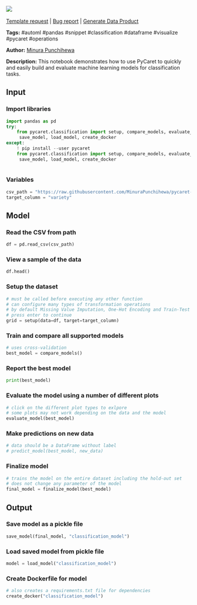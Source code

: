 <a href="https://app.naas.ai/user-redirect/naas/downloader?url=https://raw.githubusercontent.com/jupyter-naas/awesome-notebooks/master/PyCaret/PyCaret_automl_classification.ipynb" target="_parent"><img src="https://naasai-public.s3.eu-west-3.amazonaws.com/Open_in_Naas_Lab.svg"/></a><br><br><a href="https://github.com/jupyter-naas/awesome-notebooks/issues/new?assignees=&labels=&template=template-request.md&title=Tool+-+Action+of+the+notebook+">Template request</a> | <a href="https://github.com/jupyter-naas/awesome-notebooks/issues/new?assignees=&labels=bug&template=bug_report.md&title=PyCaret+-+Automl+classification:+Error+short+description">Bug report</a> | <a href="https://app.naas.ai/user-redirect/naas/downloader?url=https://raw.githubusercontent.com/jupyter-naas/awesome-notebooks/master/Naas/Naas_Start_data_product.ipynb" target="_parent">Generate Data Product</a>

**Tags:** #automl #pandas #snippet #classification #dataframe #visualize #pycaret #operations

**Author:** [Minura Punchihewa](https://www.linkedin.com/in/minurapunchihewa/)

**Description:** This notebook demonstrates how to use PyCaret to quickly and easily build and evaluate machine learning models for classification tasks.

## Input

### Import libraries


```python
import pandas as pd
try:
    from pycaret.classification import setup, compare_models, evaluate_model, predict_model, finalize_model, \
     save_model, load_model, create_docker
except:
    ! pip install --user pycaret
    from pycaret.classification import setup, compare_models, evaluate_model, predict_model, finalize_model, \
     save_model, load_model, create_docker
    
```

### Variables


```python
csv_path = "https://raw.githubusercontent.com/MinuraPunchihewa/pycaret-automl/main/data/iris.csv"
target_column = "variety"
```

## Model

### Read the CSV from path


```python
df = pd.read_csv(csv_path)
```

### View a sample of the data


```python
df.head()
```

### Setup the dataset


```python
# must be called before executing any other function
# can configure many types of transformation operations
# by default Missing Value Imputation, One-Hot Encoding and Train-Test Split operations will be performed
# press enter to continue
grid = setup(data=df, target=target_column)
```

### Train and compare all supported models


```python
# uses cross-validation
best_model = compare_models()
```

### Report the best model


```python
print(best_model)
```

### Evaluate the model using a number of different plots


```python
# click on the different plot types to exlpore
# some plots may not work depending on the data and the model
evaluate_model(best_model)
```

### Make predictions on new data


```python
# data should be a DataFrame without label
# predict_model(best_model, new_data)
```

### Finalize model


```python
# trains the model on the entire dataset including the hold-out set
# does not change any parameter of the model
final_model = finalize_model(best_model)
```

## Output

### Save model as a pickle file


```python
save_model(final_model, "classification_model")
```

### Load saved model from pickle file


```python
model = load_model("classification_model")
```

### Create Dockerfile for model


```python
# also creates a requirements.txt file for dependencies
create_docker("classification_model")
```
